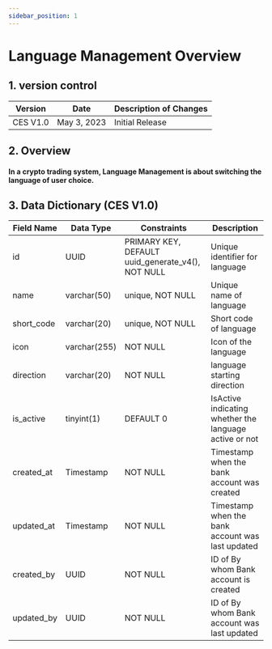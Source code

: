 ```yaml
---
sidebar_position: 1
---
```


# Language Management Overview

## 1. version control

| Version  | Date        | Description of Changes |
| -------- | ----------- | ---------------------- |
| CES V1.0 | May 3, 2023 | Initial Release        |

## 2. Overview

#### In a crypto trading system, Language Management is about switching the language of user choice.

## 3. Data Dictionary (CES V1.0)

| Field Name | Data Type    | Constraints                                       | Description                                            |
| ---------- | ------------ | ------------------------------------------------- | ------------------------------------------------------ |
| id         | UUID         | PRIMARY KEY, DEFAULT uuid_generate_v4(), NOT NULL | Unique identifier for language                         |
| name       | varchar(50)  | unique, NOT NULL                                  | Unique name of language                                |
| short_code | varchar(20)  | unique, NOT NULL                                  | Short code of language                                 |
| icon       | varchar(255) | NOT NULL                                          | Icon of the language                                   |
| direction  | varchar(20)  | NOT NULL                                          | language starting direction                            |
| is_active  | tinyint(1)   | DEFAULT 0                                         | IsActive indicating whether the language active or not |
| created_at | Timestamp    | NOT NULL                                          | Timestamp when the bank account was created            |
| updated_at | Timestamp    | NOT NULL                                          | Timestamp when the bank account was last updated       |
| created_by | UUID         | NOT NULL                                          | ID of By whom Bank account is created                  |
| updated_by | UUID         | NOT NULL                                          | ID of By whom Bank account was last updated            |

`
`
